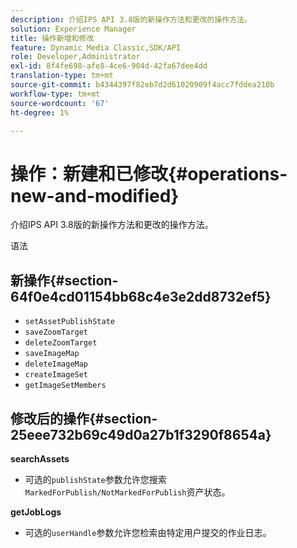 ```yaml
---
description: 介绍IPS API 3.8版的新操作方法和更改的操作方法。
solution: Experience Manager
title: 操作新增和修改
feature: Dynamic Media Classic,SDK/API
role: Developer,Administrator
exl-id: 8f4fe698-afe8-4ce6-904d-42fa67dee4dd
translation-type: tm+mt
source-git-commit: b4344397f82eb7d2d61020909f4acc7fddea210b
workflow-type: tm+mt
source-wordcount: '67'
ht-degree: 1%

---
```


# 操作：新建和已修改{#operations-new-and-modified}

介绍IPS API 3.8版的新操作方法和更改的操作方法。

语法

## 新操作{#section-64f0e4cd01154bb68c4e3e2dd8732ef5}

* `setAssetPublishState`
* `saveZoomTarget`
* `deleteZoomTarget`
* `saveImageMap`
* `deleteImageMap`
* `createImageSet`
* `getImageSetMembers`

## 修改后的操作{#section-25eee732b69c49d0a27b1f3290f8654a}

**searchAssets**

* 可选的`publishState`参数允许您搜索`MarkedForPublish/NotMarkedForPublish`资产状态。

**getJobLogs**

* 可选的`userHandle`参数允许您检索由特定用户提交的作业日志。
